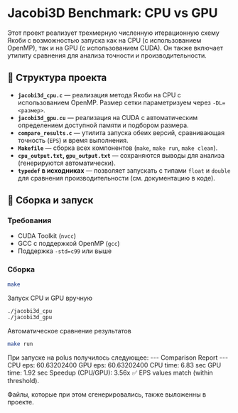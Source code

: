 # Jacobi3D Benchmark: CPU vs GPU

Этот проект реализует трехмерную численную итерационную схему Якоби с возможностью запуска как на CPU (с использованием OpenMP), так и на GPU (с использованием CUDA). Он также включает утилиту сравнения для анализа точности и производительности.

## 🔧 Структура проекта

- **`jacobi3d_cpu.c`** — реализация метода Якоби на CPU с использованием OpenMP. Размер сетки параметризуем через `-DL=<размер>`.
- **`jacobi3d_gpu.cu`** — реализация на CUDA с автоматическим определением доступной памяти и подбором размера.
- **`compare_results.c`** — утилита запуска обеих версий, сравнивающая точность (`EPS`) и время выполнения.
- **`Makefile`** — сборка всех компонентов (`make`, `make run`, `make clean`).
- **`cpu_output.txt`, `gpu_output.txt`** — сохраняются выводы для анализа (генерируются автоматически).
- **`typedef` в исходниках** — позволяет запускать с типами `float` и `double` для сравнения производительности (см. документацию в коде).

## 🧪 Сборка и запуск

### Требования

- CUDA Toolkit (`nvcc`)
- GCC с поддержкой OpenMP (`gcc`)
- Поддержка `-std=c99` или выше

### Сборка

```bash
make
```

Запуск CPU и GPU вручную
```bash
./jacobi3d_cpu
./jacobi3d_gpu
```

Автоматическое сравнение результатов
```bash
make run
```


При запуске на polus получилось следующее:
--- Comparison Report ---
CPU eps: 60.63202400
GPU eps: 60.63202400
CPU time: 6.83 sec
GPU time: 1.92 sec
Speedup (CPU/GPU): 3.56x
✅ EPS values match (within threshold).

Файлы, которые при этом сгенерировались, также выложенны в проекте.
